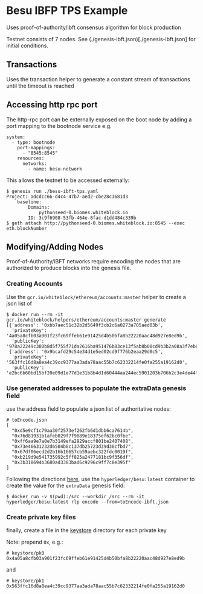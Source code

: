 # Besu IBFP TPS Example

Uses proof-of-authority/ibft consensus algorithm for block production

Testnet consists of 7 nodes. See (./genesis-ibft.json)[./genesis-ibft.json] for initial conditions.

## Transactions
Uses the transaction helper to generate a constant stream of transactions until the timeout is reached

## Accessing http rpc port
The http-rpc port can be externally exposed on the boot node by adding a port mapping to the bootnode service
e.g.
```
system:
  - type: bootnode
    port-mappings:
      - "8545:8545"
    resources:
      networks:
        - name: besu-network
```

This allows the testnet to be accessed externally:
```
$ genesis run ./besu-ibft-tps.yaml
Project: adcdcc66-d4c4-47b7-aed2-cbe28c3681d3
    baseline:
        Domains:
            pythonseed-0.biomes.whiteblock.io
        ID: 3c9f6908-53fb-464e-8fac-d1dd484c339b
$ geth attach http://pythonseed-0.biomes.whiteblock.io:8545 --exec eth.blockNumber
```

## Modifying/Adding Nodes
Proof-of-Authority/iBFT networks require encoding the nodes that are authorized to
produce blocks into the genesis file.

### Creating Accounts
Use the `gcr.io/whiteblock/ethereum/accounts:master` helper to create a json list of
```
$ docker run --rm -it gcr.io/whiteblock/helpers/ethereum/accounts:master generate
[{'address': '0xbb7aec51c32b2d5649f3cb2c6a0273a705aed03b',
  'privateKey': '4a05a8cfb03a901f23fc69ffeb61e91425d4b50bfa8b22220aac48d927e8ed9b',
  'publicKey': '978a22249c380b8d5f755f71da2616ba951476b83ce13f5ab8b00cd9b3b2a08a3f7eb6ec7e6117532002dcfbade3299e953bd60725706b0fe7731f224514f7ea'},
 {'address': '0x9bcafd29c54e34d1e5ed02cd9f776b2eaa29d0c5',
  'privateKey': '563ffc16d8a8ea4c39cc9377aa3ada78aac55b7c62332214fe0fa255a19162d0',
  'publicKey': 'e2bc6b60bd15bf20e09d1e77d1e31b8b4d1d60444aa244ec5901203b706b2c3e4de44f8e90e488101cdcc8b894ecaa6928125cca3e38acd1a49613602bda86d4'}]
```

### Use generated addresses to populate the extraData genesis field
use the address field to populate a json list of authoritative nodes:
```
# toEncode.json
[
  "0xd5e9cf1c79aa30f2573ef262fb6d1dbb6ca7614b",
  "0x76d81931b1afeb029f7f9889e18375ef62bc0fbe",
  "0xff6aa9e7a0e7b3149efa2929accf801be2407408",
  "0x73e46631232d6504b8c137db25723d39d38cfbd7",
  "0x67df06ecd2d2b16b16657cb59aebc322fdc0019f",
  "0xb219d9e541735992c5ff825a2477181bc9f356df",
  "0x3b318694b3680ad3383bad6c9296c9ff7c8e395f"
]
```

Following the directions [here](./https://besu.hyperledger.org/en/stable/HowTo/Configure/Consensus-Protocols/IBFT/#extra-data), use the `hyperledger/besu:latest` container to create the value for the `extraData` genesis field:

```
$ docker run -v $(pwd):/src --workdir /src --rm -it hyperledger/besu:latest rlp encode --from=toEncode-ibft.json
```

### Create private key files
finally, create a file in the [keystore](./keystore) directory for each private key

Note: prepend `0x`, e.g.:
```
# keystore/pk0
0x4a05a8cfb03a901f23fc69ffeb61e91425d4b50bfa8b22220aac48d927e8ed9b
```
and
```
# keystore/pk1
0x563ffc16d8a8ea4c39cc9377aa3ada78aac55b7c62332214fe0fa255a19162d0
```
